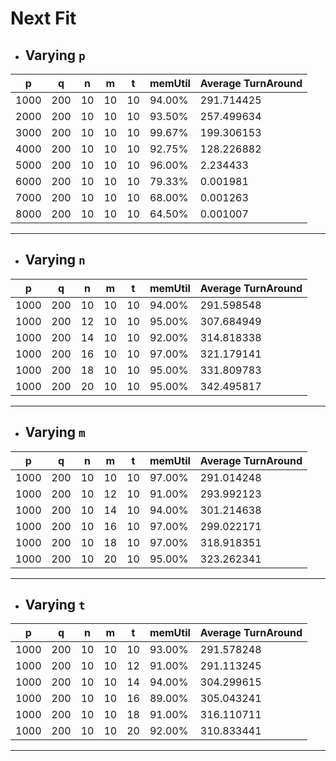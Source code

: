 # Next Fit
* ## Varying ```p```

| p   |  q  | n  |  m | t  | memUtil | Average TurnAround |
|-----|-----|----|----|----|---------|--------------------|
|1000 | 200 | 10 | 10 | 10 | 94.00%  | 291.714425         |
|2000 | 200 | 10 | 10 | 10 | 93.50%  | 257.499634         |
|3000 | 200 | 10 | 10 | 10 | 99.67%  | 199.306153         |
|4000 | 200 | 10 | 10 | 10 | 92.75%  | 128.226882         |
|5000 | 200 | 10 | 10 | 10 | 96.00%  | 2.234433           |
|6000 | 200 | 10 | 10 | 10 | 79.33%  | 0.001981           |
|7000 | 200 | 10 | 10 | 10 | 68.00%  | 0.001263           |
|8000 | 200 | 10 | 10 | 10 | 64.50%  | 0.001007           |
-----------------------------------------------------------


* ## Varying ```n```

| p   |  q  | n  |  m | t  | memUtil | Average TurnAround |
|-----|-----|----|----|----|---------|--------------------|
|1000 | 200 | 10 | 10 | 10 |  94.00% |    291.598548      |
|1000 | 200 | 12 | 10 | 10 |  95.00% |    307.684949      |
|1000 | 200 | 14 | 10 | 10 |  92.00% |    314.818338      |
|1000 | 200 | 16 | 10 | 10 |  97.00% |    321.179141      | 
|1000 | 200 | 18 | 10 | 10 |  95.00% |    331.809783      |
|1000 | 200 | 20 | 10 | 10 |  95.00% |    342.495817      |
-----------------------------------------------------------

* ## Varying ```m```

| p   |  q  | n  |  m | t  | memUtil | Average TurnAround |
|-----|-----|----|----|----|---------|--------------------|
|1000 | 200 | 10 | 10 | 10 |  97.00% |    291.014248      |
|1000 | 200 | 10 | 12 | 10 |  91.00% |    293.992123      |
|1000 | 200 | 10 | 14 | 10 |  94.00% |    301.214638      |
|1000 | 200 | 10 | 16 | 10 |  97.00% |    299.022171      | 
|1000 | 200 | 10 | 18 | 10 |  97.00% |    318.918351      |
|1000 | 200 | 10 | 20 | 10 |  95.00% |    323.262341      |
-----------------------------------------------------------

* ## Varying ```t```

| p   |  q  | n  |  m | t  |memUtil | Average TurnAround |
|-----|-----|----|----|----|--------|--------------------|
|1000 | 200 | 10 | 10 | 10 | 93.00% |    291.578248      |
|1000 | 200 | 10 | 10 | 12 | 91.00% |    291.113245      |
|1000 | 200 | 10 | 10 | 14 | 94.00% |    304.299615      |
|1000 | 200 | 10 | 10 | 16 | 89.00% |    305.043241      | 
|1000 | 200 | 10 | 10 | 18 | 91.00% |    316.110711      |
|1000 | 200 | 10 | 10 | 20 | 92.00% |    310.833441      |
----------------------------------------------------------